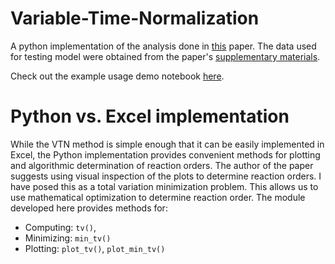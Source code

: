 # Variable-Time-Normalization

A python implementation of the analysis done in [this](https://github.com/hnagib/Variable-Time-Normalization/blob/master/papers/Bur-s-2016-Angewandte_Chemie_International_Edition.pdf) paper. The data used for testing model were obtained from the paper's [supplementary materials](https://github.com/hnagib/Variable-Time-Normalization/blob/master/papers/anie201609757-sup-0001-misc_information.pdf).

Check out the example usage demo notebook [here](https://nbviewer.jupyter.org/github/hnagib/Variable-Time-Normalization/blob/master/notebooks/01-hnagib-oop.ipynb?flush_cache=True). 

# Python vs. Excel implementation
While the VTN method is simple enough that it can be easily implemented in Excel, the Python implementation provides convenient methods for plotting and algorithmic determination of reaction orders. The author of the paper suggests using visual inspection of the plots to determine reaction orders. I have posed this as a total variation minimization problem. This allows us to use mathematical optimization to determine reaction order. The module developed here provides methods for:

- Computing: `tv()`, 
- Minimizing: `min_tv()`
- Plotting: `plot_tv()`, `plot_min_tv()` 
